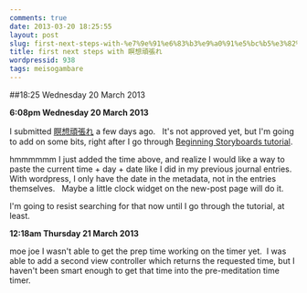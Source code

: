 ```yaml
---
comments: true
date: 2013-03-20 18:25:55
layout: post
slug: first-next-steps-with-%e7%9e%91%e6%83%b3%e9%a0%91%e5%bc%b5%e3%82%8c
title: first next steps with 瞑想頑張れ
wordpressid: 938
tags: meisogambare
---
```


##18:25 Wednesday 20 March 2013

**6:08pm Wednesday 20 March 2013**

I submitted [瞑想頑張れ](https://github.com/thunderrabbit/meiso-gambare) a few days ago.   It's not approved yet, but I'm going to add on some bits, right after I go through [Beginning Storyboards tutorial](http://www.raywenderlich.com/5138/beginning-storyboards-in-ios-5-part-1).

hmmmmmm I just added the time above, and realize I would like a way to paste the current time + day + date like I did in my previous journal entries.   With wordpress, I only have the date in the metadata, not in the entries themselves.   Maybe a little clock widget on the new-post page will do it.

I'm going to resist searching for that now until I go through the tutorial, at least.

**12:18am Thursday 21 March 2013**

moe joe I wasn't able to get the prep time working on the timer yet.  I was able to add a second view controller which returns the requested time, but I haven't been smart enough to get that time into the pre-meditation time timer.


